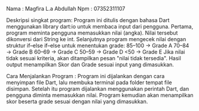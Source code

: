 Nama : Magfira L.a Abdullah 
Npm : 07352311107

Deskripsi singkat program:
Program ini ditulis dengan bahasa Dart menggunakan library dart:io untuk membaca input dari pengguna.
Pertama, program meminta pengguna memasukkan nilai (angka).
Nilai tersebut dikonversi dari String ke int.
Selanjutnya program mengecek nilai dengan struktur if–else if–else untuk menentukan grade:
85–100 → Grade A
70–84 → Grade B
60–69 → Grade C
50–59 → Grade D
<50 → Grade E
Jika nilai tidak sesuai kriteria, akan ditampilkan pesan "nilai tidak tersedia".
Hasil output menampilkan Skor dan Grade sesuai input yang dimasukkan.

Cara Menjalankan Program :
Program ini dijalankan dengan cara menyimpan file Dart, lalu membuka terminal pada folder tempat file disimpan. Setelah itu program dijalankan menggunakan perintah Dart, dan pengguna diminta memasukkan nilai. Program kemudian akan menampilkan skor beserta grade sesuai dengan nilai yang dimasukkan.
